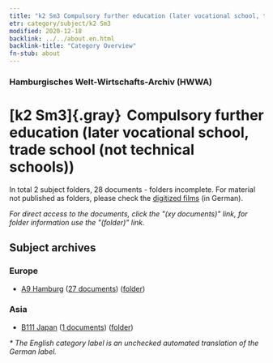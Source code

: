 ```yaml
---
title: "k2 Sm3 Compulsory further education (later vocational school, trade school (not technical schools))"
etr: category/subject/k2 Sm3
modified: 2020-12-18
backlink: ../../about.en.html
backlink-title: "Category Overview"
fn-stub: about
---
```


### Hamburgisches Welt-Wirtschafts-Archiv (HWWA)
# [k2 Sm3]{.gray}&#8201; Compulsory further education (later vocational school, trade school (not technical schools))&#160; 





In total 2 subject folders, 28 documents - folders incomplete.
For material not published as folders, please check the [digitized films](/film/h1_sh) (in German).

_For direct access to the documents, click the "(xy documents)" link, for folder information use the "(folder)" link._

## Subject archives



### Europe

- [A9 Hamburg](../../../geo/about.en.html#A9) (<a href="https://dfg-viewer.de/show/?tx_dlf[id]=https://pm20.zbw.eu/mets/sh/1409xx/140905/1447xx/144742/public.mets.en.xml" target="_blank">27 documents</a>) ([folder](http://purl.org/pressemappe20/folder/sh/140905,144742))

### Asia

- [B111 Japan](../../../geo/about.en.html#B111) (<a href="https://dfg-viewer.de/show/?tx_dlf[id]=https://pm20.zbw.eu/mets/sh/1412xx/141272/1447xx/144742/public.mets.en.xml" target="_blank">1 documents</a>) ([folder](http://purl.org/pressemappe20/folder/sh/141272,144742))


_* The English category label is an unchecked automated translation of the German label._


